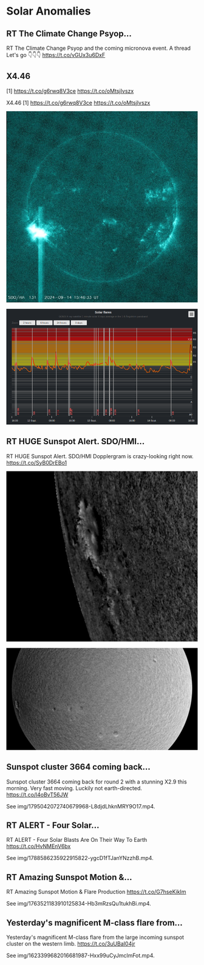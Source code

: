 # Solar Anomalies

## RT The Climate Change Psyop...

RT The Climate Change Psyop and the coming micronova event. A thread Let's go 👇👇👇 https://t.co/vGUx3u6DxF

## X4.46
[1] https://t.co/g6rwq8V3ce https://t.co/oMtsjIvszx

X4.46 [1] https://t.co/g6rwq8V3ce https://t.co/oMtsjIvszx

![](img/1834988727283700172-GXcwJMrWQAAn_AN.jpg)

![](img/1834988727283700172-GXcwVcsWYAAfLJY.png)

## RT HUGE Sunspot Alert. SDO/HMI...

RT HUGE Sunspot Alert. SDO/HMI Dopplergram is crazy-looking right now. https://t.co/SyB0DrEBo1

![](img/1820381105041691125-GUK5waLWcAAfHxs.png)

![](img/1820381105041691125-GUK5waLWkAANovi.jpg)

## Sunspot cluster 3664 coming back...

Sunspot cluster 3664 coming back for round 2 with a stunning X2.9 this morning. Very fast moving. Luckily not earth-directed. https://t.co/l4oBvT56JW

See img/1795042072740679968-L8djdLhknMRY9O17.mp4.

## RT ALERT - Four Solar...

RT ALERT - Four Solar Blasts Are On Their Way To Earth https://t.co/HvNMEnV6bx

See img/1788586235922915822-ygcD1fTJanYNzzhB.mp4.

## RT Amazing Sunspot Motion &amp;...

RT Amazing Sunspot Motion &amp; Flare Production https://t.co/G7hseKikIm

See img/1763521183910125834-Hb3mRzsQu1tukhBi.mp4.

## Yesterday's magnificent M-class flare from...

Yesterday's magnificent M-class flare from the large incoming sunspot cluster on the western limb. https://t.co/3uUBaI04jr

See img/1623399682016681987-Hxx99uCyJmclmFot.mp4.